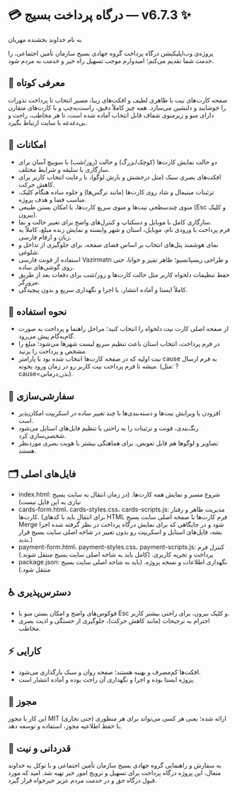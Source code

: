 # 💳 درگاه پرداخت بسیج — v6.7.3 ✨
به نام خداوند بخشنده مهربان

پروژه‌ی وب‌اپلیکیشن درگاه پرداخت گروه جهادی بسیج سازمان تأمین اجتماعی، را خدمت شما تقدیم می‌کنم؛
امیدوارم موجب تسهیل راه خیر و خدمت به مردم شود.

## 🌈 معرفی کوتاه
صفحه کارت‌های نیت با ظاهری لطیف و افکت‌های زیبا، مسیر انتخاب تا پرداخت نذورات را خوشایند و دلنشین می‌سازد. همه چیز کاملاً دقیق، راست‌به‌چپ و با کارت‌های متقارن دارای منو و زیرمنوی شفاف قابل انتخاب آماده شده است، تا هر مخاطب، راحت و بی‌دغدغه با سایت ارتباط بگیرد.

## 🌟 امکانات
- دو حالت نمایش کارت‌ها (کوچک/بزرگ) و حالت (روز/شب) با سوییچ آسان برای سازگاری با سلیقه و شرایط مختلف.
- افکت‌های بصری سبک (مثل درخشش و بارش لوگو)، با رعایت انتخاب کاربر برای کاهش حرکت.
- تزئینات مینیمال و شاد روی کارت‌ها (مانند نرگس‌ها) و جلوه ساده هنگام کلیک، مناسب فضا و هدف پروژه.
- منوی چندسطحی نیت‌ها و منوی سریع کارت‌ها، با امکان بستن طبیعی (Esc و کلیک بیرون).
- سازگاری کامل با موبایل و دسکتاپ و کنترل‌های واضح برای تغییر حالت و نما.
- فرم پرداخت با ورودی نام، موبایل، استان و شهر وابسته و نمایش زنده مبلغ، کاملاً به زبان و ارقام فارسی.
- نمای هوشمند پنل‌های انتخاب بر اساس فضای صفحه، برای جلوگیری از تداخل و شلوغی.
- استفاده از فونت فارسی Vazirmatn و طراحی ریسپانسیو؛ ظاهر تمیز و خوانا، حتی روی گوشی‌های ساده.
- حفظ تنظیمات دلخواه کاربر مثل حالت کارت‌ها و روز/شب برای دفعات بعد از طریق مرورگر.
- کاملاً ایستا و آماده انتشار، با اجرا و نگهداری سریع و بدون پیچیدگی.

## 🧭 نحوه استفاده
- از صفحه اصلی کارت نیت دلخواه را انتخاب کنید؛ مراحل راهنما و پرداخت به صورت گام‌به‌گام پیش می‌رود.
- در فرم پرداخت، انتخاب استان باعث تنظیم سریع لیست شهرها می‌شود؛ مبلغ را مشخص و پرداخت را بزنید.
- نیت اولیه که در صفحه کارت‌ها انتخاب شده بود با پارامتر cause به فرم ارسال میشه تا فرم پرداخت نیت کاربر رو در زمان ورود بخونه. (مثل: ?cause=نذر_درمانی).

## 🎨 سفارشی‌سازی
- افزودن یا ویرایش نیت‌ها و دسته‌بندی‌ها با چند تغییر ساده در اسکریپت امکان‌پذیر است.
- رنگ‌بندی، فونت و تزئینات را به راحتی با تنظیم فایل‌های استایل می‌شود شخصی‌سازی کرد.
- تصاویر و لوگوها هم قابل تعویض، برای هماهنگی بیشتر با هویت بصری موردنظر هستند.

## 🗂️ فایل‌های اصلی
- index.html: شروع مسیر و نمایش همه کارت‌ها. (در زمان انتقال به سایت بسیج نیازی به این فایل نیست)
- cards-form.html، cards-styles.css، cards-scripts.js: مدیریت ظاهر و رفتار کارت‌ها. (برای انتقال باید با کدهای HTML فرم کارت‌ها با صفحه اصلی سایت بسیج Merge شود و در جایگاهی که برای نمایش درگاه پرداخت در نظر گرفته شده اجرا بشه، فایل‌های استایل و اسکریپت رو بدون تغییر در شاخه اصلی سایت بسیج قرار بدید.)
- payment-form.html، payment-styles.css، payment-scripts.js: کنترل فرم پرداخت و تجربه کاربری. (کامل باید به شاخه اصلی سایت بسیج منتقل شوند.)
- package.json: نگهداری اطلاعات و نسخه پروژه. (باید به شاخه اصلی سایت بسیج منتقل شود.)

## ♿ دسترس‌پذیری
- فوکوس‌های واضح و امکان بستن منو با Esc و کلیک بیرون، برای راحتی بیشتر کاربر.
- احترام به ترجیحات (مانند کاهش حرکت)، جلوگیری از خستگی و اذیت بصری مخاطب.

## ⚡ کارایی
- افکت‌ها کم‌مصرف و بهینه هستند؛ صفحه روان و سبک بارگذاری می‌شود.
- پروژه ایستا بوده و اجرا و نگهداری آن راحت بوده و آماده انتشار است.

## 📄 مجوز
این کار با مجوز MIT ارائه شده؛ یعنی هر کسی می‌تواند برای هر منظوری (حتی تجاری) با حفظ اطلاعیه مجوز، استفاده و توسعه دهد.

## 🙏 قدردانی و نیت
به سفارش و راهنمایی گروه جهادی بسیج سازمان تأمین اجتماعی و با توکل به خداوند متعال، این پروژه درگاه پرداخت برای تسهیل و ترویج امور خیر تهیه شد. امید که مورد قبول درگاه حق و در خدمت مردم عزیز خیرخواه قرار گیرد.
